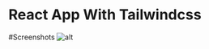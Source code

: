 #  React App With Tailwindcss

#Screenshots
![alt](https://raw.githubusercontent.com/hassanKotti/realwind-dashboard/main/screenshot-dashboard.png)
